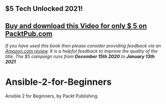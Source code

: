 ## $5 Tech Unlocked 2021!
[Buy and download this Video for only $ 5 on PacktPub.com](https://www.packtpub.com/product/ansible-2-for-beginners-video/9781786465719)
-----
*If you have used this book then please consider providing feedback via an [Amazon.com review](https://www.amazon.com/stores/page/736A73F2-DB6F-4FE3-94E5-D154AB1EC6B3). It is a helpful feedback to improve the quality of the title. The $5 campaign         runs from __December 15th 2020__ to __January 13th 2021__*

# Ansible-2-for-Beginners
Ansible 2 for Beginners, by Packt Publishing
